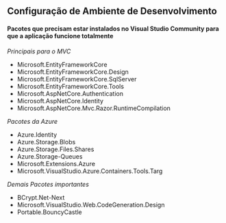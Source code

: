 ## Configuração de Ambiente de Desenvolvimento

#### Pacotes que precisam estar instalados no Visual Studio Community para que a aplicação funcione totalmente

*Principais para o MVC*
- Microsoft.EntityFrameworkCore
- Microsoft.EntityFrameworkCore.Design
- Microsoft.EntityFrameworkCore.SqlServer
- Microsoft.EntityFrameworkCore.Tools
- Microsoft.AspNetCore.Authentication
- Microsoft.AspNetCore.Identity
- Microsoft.AspNetCore.Mvc.Razor.RuntimeCompilation

*Pacotes da Azure*
- Azure.Identity
- Azure.Storage.Blobs
- Azure.Storage.Files.Shares
- Azure.Storage-Queues
- Microsoft.Extensions.Azure
- Microsoft.VisualStudio.Azure.Containers.Tools.Targ

*Demais Pacotes importantes*
- BCrypt.Net-Next
- Microsoft.VisualStudio.Web.CodeGeneration.Design
- Portable.BouncyCastle

